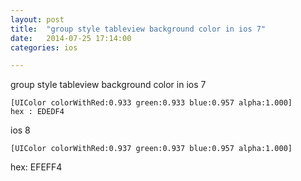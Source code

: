 ```yaml
---
layout: post
title:  "group style tableview background color in ios 7"
date:   2014-07-25 17:14:00
categories: ios

---
```


group style tableview background color in ios 7

```
[UIColor colorWithRed:0.933 green:0.933 blue:0.957 alpha:1.000]
hex : EDEDF4
```

ios 8

```
[UIColor colorWithRed:0.937 green:0.937 blue:0.957 alpha:1.000]
```
hex: EFEFF4
